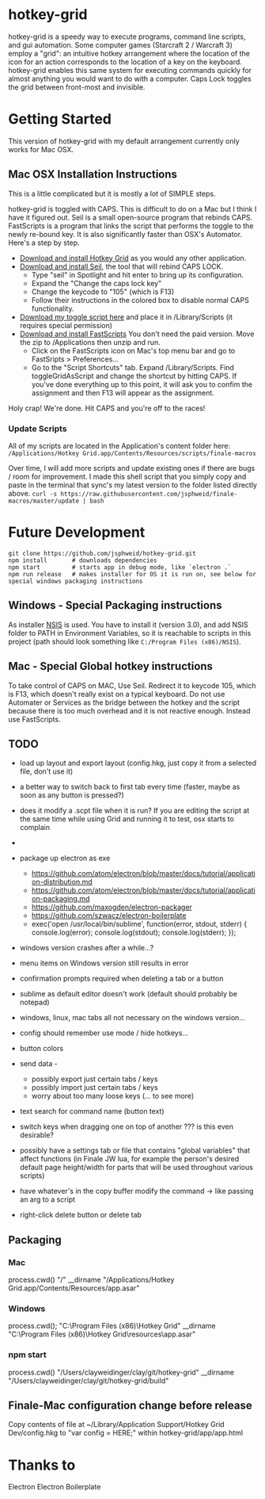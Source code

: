# hotkey-grid

hotkey-grid is a speedy way to execute programs, command line scripts, and gui automation. Some computer games (Starcraft 2 / Warcraft 3) employ a "grid": an intuitive hotkey arrangement where the location of the icon for an action corresponds to the location of a key on the keyboard. hotkey-grid enables this same system for executing commands quickly for almost anything you would want to do with a computer. Caps Lock toggles the grid between front-most and invisible.

# Getting Started

This version of hotkey-grid with my default arrangement currently only works for Mac OSX.

## Mac OSX Installation Instructions

This is a little complicated but it is mostly a lot of SIMPLE steps.

hotkey-grid is toggled with CAPS. This is difficult to do on a Mac but I think I have it figured out. Seil is a small open-source program that rebinds CAPS. FastScripts is a program that links the script that performs the toggle to the newly re-bound key. It is also significantly faster than OSX's Automator. Here's a step by step.

- [Download and install Hotkey Grid](https://github.com/jsphweid/hotkey-grid/raw/finale-mac/hotkey-grid_0.1.0.dmg) as you would any other application.
- [Download and install Seil](https://pqrs.org/osx/karabiner/seil.html.en), the tool that will rebind CAPS LOCK.
	- Type "seil" in Spotlight and hit enter to bring up its configuration.
	- Expand the "Change the caps lock key"
	- Change the keycode to "105" (which is F13)
	- Follow their instructions in the colored box to disable normal CAPS functionality.
- [Download my toggle script here](https://github.com/jsphweid/hotkey-grid/raw/finale-mac/scripts/osxCapsToggle/toggleGridAsScript.scpt) and place it in /Library/Scripts (it requires special permission)
- [Download and install FastScripts](https://red-sweater.com/fastscripts/) You don't need the paid version. Move the zip to /Applications then unzip and run.
	- Click on the FastScripts icon on Mac's top menu bar and go to FastSripts > Preferences...
	- Go to the "Script Shortcuts" tab. Expand /Library/Scripts. Find toggleGridAsScript and change the shortcut by hitting CAPS. If you've done everything up to this point, it will ask you to confim the assignment and then F13 will appear as the assignment.

Holy crap! We're done. Hit CAPS and you're off to the races!

### Update Scripts
All of my scripts are located in the Application's content folder here:
```/Applications/Hotkey Grid.app/Contents/Resources/scripts/finale-macros```

Over time, I will add more scripts and update existing ones if there are bugs / room for improvement. I made this shell script that you simply copy and paste in the terminal that sync's my latest version to the folder listed directly above.
```curl -s https://raw.githubusercontent.com/jsphweid/finale-macros/master/update | bash```


# Future Development

```
git clone https://github.com/jsphweid/hotkey-grid.git
npm install       # downloads dependencies
npm start         # starts app in debug mode, like `electron .`
npm run release	  # makes installer for OS it is run on, see below for special windows packaging instructions
```

## Windows - Special Packaging instructions
As installer [NSIS](http://nsis.sourceforge.net/Main_Page) is used. You have to install it (version 3.0), and add NSIS folder to PATH in Environment Variables, so it is reachable to scripts in this project (path should look something like `C:/Program Files (x86)/NSIS`).

## Mac - Special Global hotkey instructions
To take control of CAPS on MAC, Use Seil. Redirect it to keycode 105, which is F13, which doesn't really exist on a typical keyboard. Do not use Automater or Services as the bridge between the hotkey and the script because there is too much overhead and it is not reactive enough. Instead use FastScripts.

## TODO

- load up layout and export layout (config.hkg, just copy it from a selected file, don't use it)
- a better way to switch back to first tab every time (faster, maybe as soon as any button is pressed?)
- does it modify a .scpt file when it is run? If you are editing the script at the same time while using Grid and running it to test, osx starts to complain
- 
- package up electron as exe
  - https://github.com/atom/electron/blob/master/docs/tutorial/application-distribution.md
  - https://github.com/atom/electron/blob/master/docs/tutorial/application-packaging.md
  - https://github.com/maxogden/electron-packager
  - https://github.com/szwacz/electron-boilerplate
  - exec('open /usr/local/bin/sublime', function(error, stdout, stderr) { console.log(error); console.log(stdout); console.log(stderr); });
- windows version crashes after a while...?

- menu items on Windows version still results in error
- confirmation prompts required when deleting a tab or a button
- sublime as default editor doesn't work (default should probably be notepad)
- windows, linux, mac tabs all not necessary on the windows version...
- config should remember use mode / hide hotkeys...
- button colors
- send data - 
  - possibly export just certain tabs / keys
  - possibly import just certain tabs / keys
  - worry about too many loose keys (... to see more)
- text search for command name (button text)
- switch keys when dragging one on top of another ??? is this even desirable?
- possibly have a settings tab or file that contains "global variables" that affect functions (in Finale JW lua, for example the person's desired default page height/width for parts that will be used throughout various scripts)
- have whatever's in the copy buffer modify the command -> like passing an arg to a script
- right-click delete button or delete tab


## Packaging

### Mac
process.cwd()
"/"
__dirname
"/Applications/Hotkey Grid.app/Contents/Resources/app.asar"

### Windows
process.cwd();
"C:\Program Files (x86)\Hotkey Grid"
__dirname
"C:\Program Files (x86)\Hotkey Grid\resources\app.asar"


### npm start
process.cwd()
"/Users/clayweidinger/clay/git/hotkey-grid"
__dirname
"/Users/clayweidinger/clay/git/hotkey-grid/build"

## Finale-Mac configuration change before release
Copy contents of file at ~/Library/Application Support/Hotkey Grid Dev/config.hkg to "var config = HERE;" within hotkey-grid/app/app.html

# Thanks to
Electron
Electron Boilerplate

